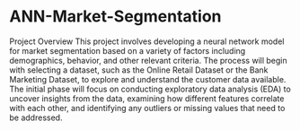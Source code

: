 # ANN-Market-Segmentation

Project Overview
This project involves developing a neural network model for market segmentation based on a variety of factors including demographics, behavior, and other relevant criteria. The process will begin with selecting a dataset, such as the Online Retail Dataset or the Bank Marketing Dataset, to explore and understand the customer data available. The initial phase will focus on conducting exploratory data analysis (EDA) to uncover insights from the data, examining how different features correlate with each other, and identifying any outliers or missing values that need to be addressed.

